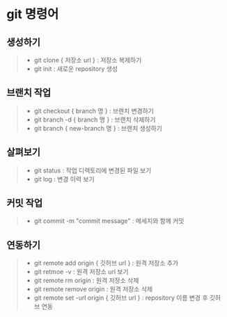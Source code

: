 
# git 명령어
## 생성하기
> - git clone { 저장소 url } : 저장소 복제하기
> - git init : 새로운 repository 생성
## 브랜치 작업
> - git checkout { branch 명 } : 브랜치 변경하기
> - git branch -d { branch 명 } : 브랜치 삭제하기
>  - git branch { new-branch 명 } : 브랜치 생성하기
## 살펴보기 
> - git status : 작업 디렉토리에 변경된 파일 보기
> - git log : 변경 이력 보기
## 커밋 작업
> - git commit -m "commit message" : 메세지와 함께 커밋
## 연동하기
> - git remote add origin { 깃허브 url } : 원격 저장소 추가
> - git retmoe -v : 원격 저장소 url 보기
> - git remote rm origin : 원격 저장소 삭제
> - git remote remove origin : 원격 저장소 삭제
> - git remote set -url origin { 깃허브 url } : repository 이름 변경 후 깃허브 연동 
